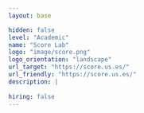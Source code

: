 ```yaml
---
layout: base

hidden: false
level: "Academic"
name: "Score Lab"
logo: "image/score.png"
logo_orientation: "landscape"
url_target: "https://score.us.es/"
url_friendly: "https://score.us.es/"
description: |
  
hiring: false
---
```

